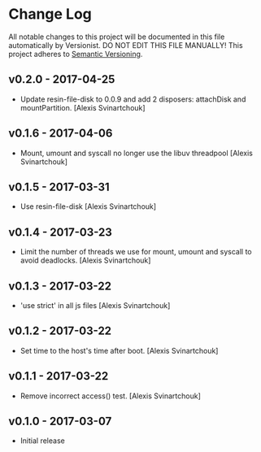 # Change Log

All notable changes to this project will be documented in this file
automatically by Versionist. DO NOT EDIT THIS FILE MANUALLY!
This project adheres to [Semantic Versioning](http://semver.org/).

## v0.2.0 - 2017-04-25

* Update resin-file-disk to 0.0.9 and add 2 disposers: attachDisk and mountPartition. [Alexis Svinartchouk]

## v0.1.6 - 2017-04-06

* Mount, umount and syscall no longer use the libuv threadpool [Alexis Svinartchouk]

## v0.1.5 - 2017-03-31

* Use resin-file-disk [Alexis Svinartchouk]

## v0.1.4 - 2017-03-23

* Limit the number of threads we use for mount, umount and syscall to avoid deadlocks. [Alexis Svinartchouk]

## v0.1.3 - 2017-03-22

* 'use strict' in all js files [Alexis Svinartchouk]

## v0.1.2 - 2017-03-22

* Set time to the host's time after boot. [Alexis Svinartchouk]

## v0.1.1 - 2017-03-22

* Remove incorrect access() test. [Alexis Svinartchouk]

## v0.1.0 - 2017-03-07

* Initial release
